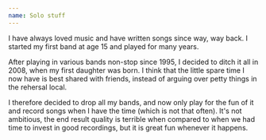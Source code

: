 ```yaml
---
name: Solo stuff
---
```


I have always loved music and have written songs since way, way back. I started my first band at age 15 and played for many years.

After playing in various bands non-stop since 1995, I decided to ditch it all in 2008, when my first daughter was born. I think that the little spare time I now have is best shared with friends, instead of arguing over petty things in the rehersal local.

I therefore decided to drop all my bands, and now only play for the fun of it and record songs when I have the time (which is not that often). It's not ambitious, the end result quality is terrible when compared to when we had time to invest in good recordings, but it is great fun whenever it happens.